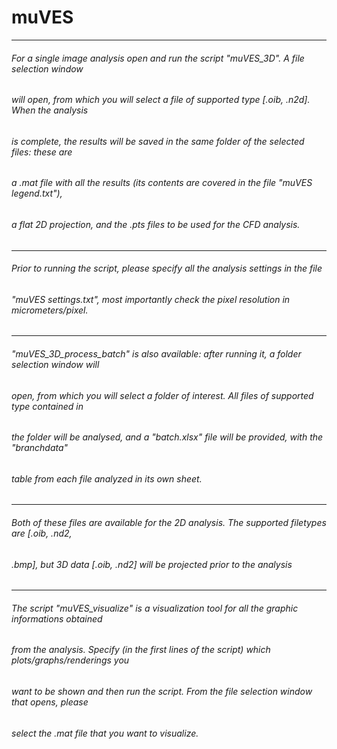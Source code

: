 # muVES
-----------------------------------------------------------------------------------------------
###### For a single image analysis open and run the script "muVES_3D". A file selection window
###### will open, from which you will select a file of supported type [.oib, .n2d]. When the analysis
###### is complete, the results will be saved in the same folder of the selected files: these are
###### a .mat file with all the results (its contents are covered in the file "muVES legend.txt"),
###### a flat 2D projection, and the .pts files to be used for the CFD analysis.
-----------------------------------------------------------------------------------------------
###### Prior to running the script, please specify all the analysis settings in the file 
###### "muVES settings.txt", most importantly check the pixel resolution in micrometers/pixel.
-----------------------------------------------------------------------------------------------
###### "muVES_3D_process_batch" is also available: after running it, a folder selection window will 
###### open, from which you will select a folder of interest. All files of supported type contained in
###### the folder will be analysed, and a "batch.xlsx" file will be provided, with the "branchdata" 
###### table from each file analyzed in its own sheet. 
-----------------------------------------------------------------------------------------------
###### Both of these files are available for the 2D analysis. The supported filetypes are [.oib, .nd2,
###### .bmp], but 3D data [.oib, .nd2] will be projected prior to the analysis
-----------------------------------------------------------------------------------------------
###### The script "muVES_visualize" is a visualization tool for all the graphic informations obtained 
###### from the analysis. Specify (in the first lines of the script) which plots/graphs/renderings you
###### want to be shown and then run the script. From the file selection window that opens, please 
###### select the .mat file that you want to visualize.


